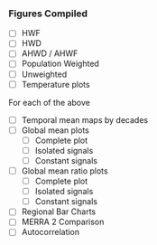 ### Figures Compiled

- [ ] HWF
- [ ] HWD
- [ ] AHWD / AHWF
- [ ] Population Weighted
- [ ] Unweighted
- [ ] Temperature plots

For each of the above
- [ ] Temporal mean maps by decades
- [ ] Global mean plots
  - [ ] Complete plot
  - [ ] Isolated signals
  - [ ] Constant signals
- [ ] Global mean ratio plots
    - [ ] Complete plot
    - [ ] Isolated signals
    - [ ] Constant signals
- [ ] Regional Bar Charts
- [ ] MERRA 2 Comparison
- [ ] Autocorrelation

